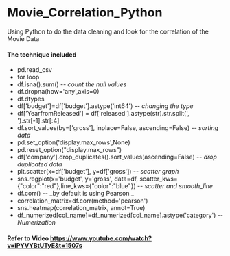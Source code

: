 # Movie_Correlation_Python
Using Python to do the data cleaning and look for the correlation of the Movie Data  
#### The technique included
+ pd.read_csv
+ for loop
+ df.isna().sum() -- _count the null values_ 
+ df.dropna(how='any',axis=0)
+ df.dtypes
+ df['budget']=df['budget'].astype('int64') -- _changing the type_
+ df['YearfromReleased'] = df['released'].astype(str).str.split(', ').str[-1].str[:4]
+ df.sort_values(by=['gross'], inplace=False, ascending=False) -- _sorting data_
+ pd.set_option('display.max_rows',None)
+ pd.reset_option("display.max_rows")
+ df['company'].drop_duplicates().sort_values(ascending=False) -- _drop duplicated data_
+ plt.scatter(x=df['budget'], y=df['gross']) -- _scatter graph_
+ sns.regplot(x='budget', y='gross', data=df, scatter_kws={"color":"red"},line_kws={"color":"blue"}) -- _scatter and smooth_line_
+ df.corr() -- _by default is using Pearson _
+ correlation_matrix=df.corr(method='pearson') 
+ sns.heatmap(correlation_matrix, annot=True)
+ df_numerized[col_name]=df_numerized[col_name].astype('category') -- _Numerization_


#### Refer to Video https://www.youtube.com/watch?v=iPYVYBtUTyE&t=1507s
